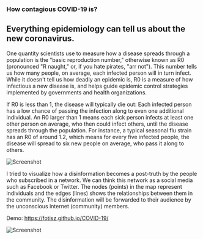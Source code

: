 ### How contagious COVID-19 is? 
## Everything epidemiology can tell us about the new coronavirus.

One quantity scientists use to measure how a disease spreads through a population is the "basic reproduction number," otherwise known as R0 (pronounced "R naught," or, if you hate pirates, "arr not"). This number tells us how many people, on average, each infected person will in turn infect. While it doesn't tell us how deadly an epidemic is, R0 is a measure of how infectious a new disease is, and helps guide epidemic control strategies implemented by governments and health organizations.

If R0 is less than 1, the disease will typically die out: Each infected person has a low chance of passing the infection along to even one additional individual. An R0 larger than 1 means each sick person infects at least one other person on average, who then could infect others, until the disease spreads through the population. For instance, a typical seasonal flu strain has an R0 of around 1.2, which means for every five infected people, the disease will spread to six new people on average, who pass it along to others.

![Screenshot](https://www.popsci.com/resizer/GJLhcD1ETwXpVOueYDgcno1OCW0=/1293x1617/arc-anglerfish-arc2-prod-bonnier.s3.amazonaws.com/public/NRL256NEPBEHTFM6XJ7YTPEGUM.png)

I tried to visualize how a disinformation becomes a post-truth by the people who subscribed in a network. We can think this network as a social media such as Facebook or Twitter. The nodes (points) in the map represent individuals and the edges (lines) shows the relationships between them in the community. The disinformation will be forwarded to their audience by the unconscious internet (community) members.

Demo: https://fotisz.github.io/COVID-19/

![Screenshot](http://fatiherikli.github.io/post-truth/static/simulation.gif)
